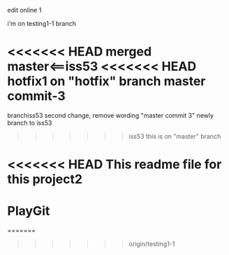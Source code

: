 edit online 1

i'm on testing1-1 branch

<<<<<<< HEAD
merged master<==iss53
<<<<<<< HEAD
hotfix1 on "hotfix" branch
master commit-3
=======

branchiss53 second change, remove wording "master commit 3"
newly branch to iss53
>>>>>>> iss53
this is on "master" branch

<<<<<<< HEAD
This readme file for this project2
=======
PlayGit
=======
=======
>>>>>>> origin/testing1-1

